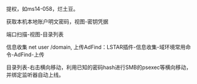 提权，如ms14-058，烂土豆。

获取本机本地账户明文密码，视图-密钥凭据

端口扫描-视图-目录列表

信息收集 net user /domain,
上传AdFind：LSTAR插件-信息收集-域环境常用命令-AdFind-上传

目录列表-右击横向移动，利用已知的密码hash进行SMB的psexec等横向移动，并绑定监听器自动上线。